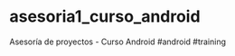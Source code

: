 asesoria1_curso_android
=======================

Asesoría de proyectos - Curso Android #android #training
